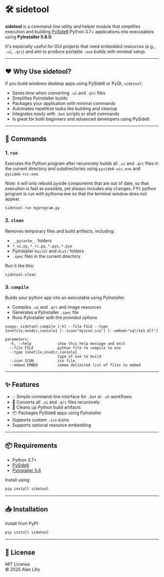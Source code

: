 # 🛠️ sidetool

**sidetool** is a command-line utility and helper module that simplifies execution and building [PySide6](https://doc.qt.io/qtforpython/) Python 3.7+ applications into executables using **PyInstaller 5.8.0**.

It's especially useful for GUI projects that need embedded resources (e.g., `.ui`, `.qrc`) and aim to produce portable `.exe` builds with minimal setup.

---

## ❤️ Why Use sidetool?

If you build windows desktop apps using PySide6 or PyQt, `sidetool`:

- Saves time when converting `.ui` and `.qrc` files
- Simplifies PyInstaller builds
- Packages your application with minimal commands
- Automates repetitive tasks like building and cleanup
- Integrates easily with `.bat` scripts or shell commands
- Is great for both beginners and advanced developers using PySide6

---

## 🔧 Commands

### 1. `run`

Executes the Python program after recursively builds all `.ui` and `.qrc` files in the current directory and subdirectories using `pyside6-uic.exe` and `pyside6-rcc.exe`.

Note: it will only rebuild pyside components that are out of date, so that execution is fast as possible, yet always includes any changes.
FYI: python program is run with pythonw.exe so that the terminal window does not appear.

```cli
sidetool-run myprogram.py
```

### 2. `clean`

Removes temporary files and build artifacts, including:

- `__pycache__` folders  
- `*_ui.py`, `*_rc.py`, `*.pyc`, `*.pyo`  
- PyInstaller `build/` and `dist/` folders  
- `.spec` files in the current directory

Run it like this:

```cli
sidetool-clean
```

### 3. `compile`

Builds your python app into an executable using PyInstaller.

- Compiles `.ui` and `.qrc` and image resources  
- Generates a PyInstaller `.spec` file  
- Runs PyInstaller with the provided options

```cli
usage: sidetool-compile [-h] --file FILE --type {onefile,onedir,console} [--icon="myicon.ico"] [--embed="sqlite3.dll"]

parameters:
  -h, --help            show this help message and exit
  --file FILE           python file to compile to exe
  --type {onefile,onedir,console}
                        type of exe to build
  --icon ICON           ico file
  --embed EMBED         comma delimited list of files to embed
```

---

## ✨ Features

- 💡 Simple command-line interface for `.bat` or `.sh` workflows 
- 🔄 Converts all `.ui` and `.qrc` files recursively
- 🧹 Cleans up Python build artifacts
- 📦 Packages PySide6 apps using PyInstaller 
- Supports custom `.ico` icons  
- Supports optional resource embedding

---

## 📦 Requirements

- Python 3.7+
- [PySide6](https://pypi.org/project/PySide6/)
- [PyInstaller 5.8](https://pypi.org/project/pyinstaller/)

Install using:

```bash
pip install sidetool
```

---

## 📥 Installation

Install from PyPI:

```bash
pip install sidetool
```

---

## 📝 License

MIT License  
© 2025 Alan Lilly  
